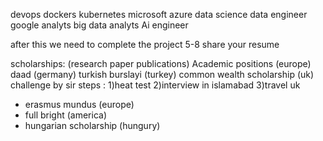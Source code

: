 devops
dockers
kubernetes
microsoft azure
data science 
data engineer 
google analyts 
big data analyts
Ai engineer

after this we need to complete the project 5-8
share your resume

scholarships: (research paper publications)
Academic positions (europe)
daad (germany)
turkish burslayi (turkey)
common wealth scholarship (uk) challenge by sir
 steps :
	1)heat test
	2)interview in islamabad
	3)travel uk
 - erasmus mundus (europe)
 - full bright (america)
 - hungarian scholarship (hungury) 	
